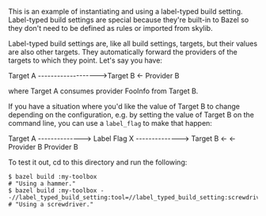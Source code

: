 This is an example of instantiating and using a label-typed build setting. Label-typed build settings are special
because they're built-in to Bazel so they don't need to be defined as rules or imported from skylib. 

Label-typed build settings are, like all build settings, targets, but their values are also other targets. 
They automatically forward the providers of the targets to which they point. Let's say you have:

Target A ------------------->Target B
                 <-
             Provider B


where Target A consumes provider FooInfo from Target B. 

If you have a situation where you'd like the value of Target B to change depending on the configuration, e.g. by
setting the value of Target B on the command line, you can use a `label_flag` to make that happen:


Target A --------------> Label Flag X --------------> Target B
                <-                          <-
            Provider B                  Provider B


To test it out, cd to this directory and run the following:
```
$ bazel build :my-toolbox
# "Using a hammer."
$ bazel build :my-toolbox --//label_typed_build_setting:tool=//label_typed_build_setting:screwdriver
# "Using a screwdriver."
```
